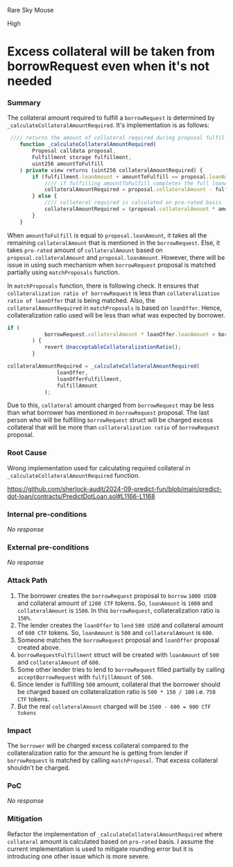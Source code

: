 Rare Sky Mouse

High

# Excess collateral will be taken from borrowRequest even when it's not needed

### Summary

The collateral amount required to fulfill a `borrowRequest` is determined by `_calculateCollateralAmountRequired`. It's implementation is as follows:

```js
 //// returns the amount of collateral required during proposal fulfillment
    function _calculateCollateralAmountRequired(
        Proposal calldata proposal,
        Fulfillment storage fulfillment,
        uint256 amountToFulfill
    ) private view returns (uint256 collateralAmountRequired) {
        if (fulfillment.loanAmount + amountToFulfill == proposal.loanAmount) {
            //// if fulfilling amountToFulfill completes the full loanAmount of proposal, then collateral required is proposal.collateralAmount - collateral fulfilled 
            collateralAmountRequired = proposal.collateralAmount - fulfillment.collateralAmount;
        } else {
            //// collateral required is calculated on pro-rated basis 
            collateralAmountRequired = (proposal.collateralAmount * amountToFulfill) / proposal.loanAmount;
        }
    }
```

When `amountToFulfill` is equal to `proposal.loanAmount`, it takes all the remaining `collateralAmount` that is mentioned in the `borrowRequest`. Else, it takes `pro-rated` amount of `collateralAmount` based on `proposal.collateralAmount` and `proposal.loanAmount`. However, there will be issue in using such mechanism when `borrowRequest` proposal is matched partially using `matchProposals` function.

In `matchProposals` function, there is following check. It ensures that `collateralization ratio of borrowRequest` is less than `collateralization ratio of loanOffer` that is being matched. Also, the `collateralAmountRequired` in `matchProposals` is based on `loanOffer`. Hence, collateralization ratio used will be less than what was expected by borrower. 
```js
if (
            borrowRequest.collateralAmount * loanOffer.loanAmount < borrowRequest.loanAmount * loanOffer.collateralAmount
        ) {
            revert UnacceptableCollateralizationRatio();
        }

collateralAmountRequired = _calculateCollateralAmountRequired(
                loanOffer,
                loanOfferFulfillment,
                fulfillAmount
            );
``` 
Due to this, `collateral` amount charged from `borrowRequest` may be less than what borrower has mentioned in `borrowRequest` proposal. The last person who will be fulfilling `borrowRequest` struct will be charged excess collateral that will be more than `collateralization ratio` of `borrowRequest` proposal. 

### Root Cause

Wrong implementation used for calculating required collateral in `_calculateCollateralAmountRequired` function.

https://github.com/sherlock-audit/2024-09-predict-fun/blob/main/predict-dot-loan/contracts/PredictDotLoan.sol#L1166-L1168

> 

### Internal pre-conditions

_No response_

### External pre-conditions

_No response_

### Attack Path

1. The borrower creates the `borrowRequest` proposal to `borrow` `1000 USDB` and collateral amount of `1200 CTF` tokens. So, `loanAmount` is `1000` and `collateralAmount` is `1500`. In this `borrowRequest`, collateralization ratio is `150%`.
2. The lender creates the `loanOffer` to `lend` `500 USDB` and collateral amount of `600 CTF` tokens. So, `loanAmount` is `500` and `collateralAmount` is `600`.
3. Someone matches the `borrowRequest` proposal and `loanOffer` proposal created above. 
4. `borrowRequestFulfillment` struct will be created with `loanAmount` of `500` and `collateralAmount` of `600`.
5. Some other lender tries to lend to `borrowRequest` filled partially by calling `acceptBorrowRequest` with `fulfillAmount` of `500`.
6. Since lender is fulfilling `500` amount, collateral that the borrower should be charged based on collateralization ratio is `500 * 150 / 100` i.e. `750 CTF` tokens.
7. But the real `collateralAmount` charged will be `1500 - 600 = 900 CTF tokens` 

### Impact

The `borrower` will be charged excess collateral compared to the collateralization ratio for the amount he is getting from lender if `borrowRequest` is matched by calling `matchProposal`. That excess collateral shouldn't be charged.

### PoC

_No response_

### Mitigation

Refactor the implementation of `_calculateCollateralAmountRequired` where `collateral` amount is calculated based on `pro-rated` basis. I assume the current implementation is used to mitigate rounding error but it is introducing one other issue which is more severe.